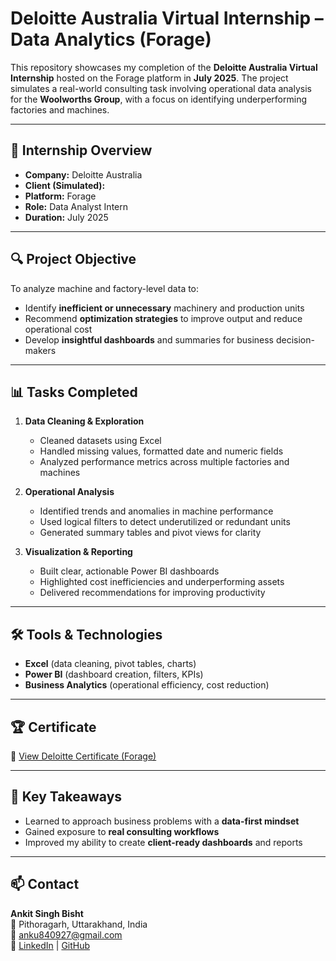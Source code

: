 # Deloitte Australia Virtual Internship – Data Analytics (Forage)

This repository showcases my completion of the **Deloitte Australia Virtual Internship** hosted on the Forage platform in **July 2025**. The project simulates a real-world consulting task involving operational data analysis for the **Woolworths Group**, with a focus on identifying underperforming factories and machines.

---

## 🧠 Internship Overview

- **Company:** Deloitte Australia  
- **Client (Simulated):**  
- **Platform:** Forage  
- **Role:** Data Analyst Intern  
- **Duration:** July 2025

---

## 🔍 Project Objective

To analyze machine and factory-level data to:
- Identify **inefficient or unnecessary** machinery and production units
- Recommend **optimization strategies** to improve output and reduce operational cost
- Develop **insightful dashboards** and summaries for business decision-makers

---

## 📊 Tasks Completed

1. **Data Cleaning & Exploration**
   - Cleaned datasets using Excel
   - Handled missing values, formatted date and numeric fields
   - Analyzed performance metrics across multiple factories and machines

2. **Operational Analysis**
   - Identified trends and anomalies in machine performance
   - Used logical filters to detect underutilized or redundant units
   - Generated summary tables and pivot views for clarity

3. **Visualization & Reporting**
   - Built clear, actionable Power BI dashboards
   - Highlighted cost inefficiencies and underperforming assets
   - Delivered recommendations for improving productivity

---

## 🛠 Tools & Technologies

- **Excel** (data cleaning, pivot tables, charts)  
- **Power BI** (dashboard creation, filters, KPIs)  
- **Business Analytics** (operational efficiency, cost reduction)  

---

## 🏆 Certificate

📄 [View Deloitte Certificate (Forage)](https://forage-uploads-prod.s3.amazonaws.com/completion-certificates/9PBTqmSxAf6zZTseP/io9DzWKe3PTsiS6GG_9PBTqmSxAf6zZTseP_SjQpnKaYujyy5nvn8_1752055786166_completion_certificate.pdf)

---

## 📌 Key Takeaways

- Learned to approach business problems with a **data-first mindset**
- Gained exposure to **real consulting workflows**
- Improved my ability to create **client-ready dashboards** and reports

---

## 📫 Contact

**Ankit Singh Bisht**  
📍 Pithoragarh, Uttarakhand, India  
📧 [anku840927@gmail.com](mailto:anku840927@gmail.com)  
🔗 [LinkedIn](https://www.linkedin.com/in/ankit-singh-bisht-352332223/) | [GitHub](https://github.com/AnkuBisht)

